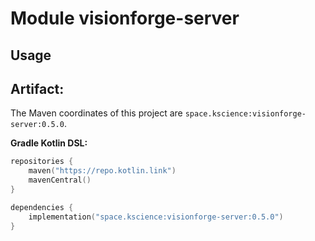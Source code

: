 # Module visionforge-server



## Usage

## Artifact:

The Maven coordinates of this project are `space.kscience:visionforge-server:0.5.0`.

**Gradle Kotlin DSL:**
```kotlin
repositories {
    maven("https://repo.kotlin.link")
    mavenCentral()
}

dependencies {
    implementation("space.kscience:visionforge-server:0.5.0")
}
```
